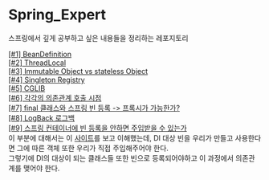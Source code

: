 # Spring_Expert
스프링에서 깊게 공부하고 싶은 내용들을 정리하는 레포지토리

[[#1] BeanDefinition](#)     
[[#2] ThreadLocal](#)     
[[#3] Immutable Object vs stateless Object](#)         
[[#4] Singleton Registry](#)          
[[#5] CGLIB](#)           
[[#6] 각각의 의존관계 호출 시점](#)         
[[#7] final 클래스와 스프링 빈 등록 -> 프록시가 가능한가?](#)   
[[#8] LogBack 로그백](#https://romeoh.tistory.com/entry/Spring-Boot-Logback-%EC%84%A4%EC%A0%95%ED%95%98%EA%B8%B0)               
[[#9] 스프링 컨테이너에 빈 등록을 안하면 주입받을 수 있는가](#)        
이 부분에 대해서는 이 [사이트](https://www.inflearn.com/course/%EC%8A%A4%ED%94%84%EB%A7%81-%ED%95%B5%EC%8B%AC-%EC%9B%90%EB%A6%AC-%EA%B8%B0%EB%B3%B8%ED%8E%B8/lecture/55380?tab=community&q=131530)를 보고 이해했는데, DI 대상 빈을 우리가 만들고 사용한다면 그에 따른 객체 또한 우리가 직접 주입해주어야 한다.    
그렇기에 DI의 대상이 되는 클래스들 또한 빈으로 등록되어야하고 이 과정에서 의존관계를 맺어야 한다.  


